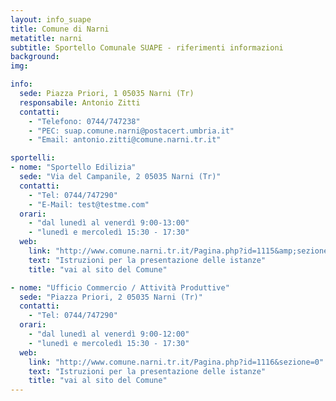 ```yaml
---
layout: info_suape
title: Comune di Narni
metatitle: narni
subtitle: Sportello Comunale SUAPE - riferimenti informazioni
background:
img:

info:
  sede: Piazza Priori, 1 05035 Narni (Tr)
  responsabile: Antonio Zitti
  contatti:
    - "Telefono: 0744/747238"
    - "PEC: suap.comune.narni@postacert.umbria.it"
    - "Email: antonio.zitti@comune.narni.tr.it"

sportelli:
- nome: "Sportello Edilizia"
  sede: "Via del Campanile, 2 05035 Narni (Tr)"
  contatti:
    - "Tel: 0744/747290"
    - "E-Mail: test@testme.com"
  orari:
    - "dal lunedì al venerdì 9:00-13:00"
    - "lunedì e mercoledì 15:30 - 17:30"
  web:
    link: "http://www.comune.narni.tr.it/Pagina.php?id=1115&amp;sezione=0"
    text: "Istruzioni per la presentazione delle istanze"
    title: "vai al sito del Comune"

- nome: "Ufficio Commercio / Attività Produttive"
  sede: "Piazza Priori, 2 05035 Narni (Tr)"
  contatti:
    - "Tel: 0744/747290"
  orari:
    - "dal lunedì al venerdì 9:00-12:00"
    - "lunedì e mercoledì 15:30 - 17:30"
  web:
    link: "http://www.comune.narni.tr.it/Pagina.php?id=1116&sezione=0"
    text: "Istruzioni per la presentazione delle istanze"
    title: "vai al sito del Comune"
---
```

